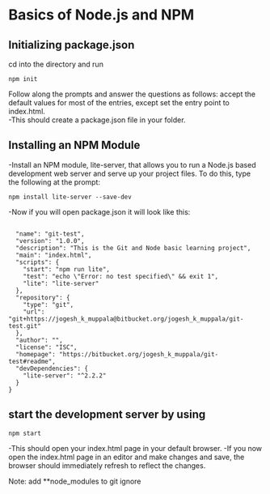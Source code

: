 
# Basics of Node.js and NPM

## Initializing package.json

cd into the directory and run

```
npm init
```
Follow along the prompts and answer the questions as follows: accept the default values for most of the entries, except set the entry point to index.html.
<br>
-This should create a package.json file in your folder.

## Installing an NPM Module

-Install an NPM module, lite-server, that allows you to run a Node.js based development web server and serve up your project files. To do this, type the following at the prompt:

```
npm install lite-server --save-dev
```

-Now if you will open package.json it will look like this:

```

  "name": "git-test",
  "version": "1.0.0",
  "description": "This is the Git and Node basic learning project",
  "main": "index.html",
  "scripts": {
    "start": "npm run lite",
    "test": "echo \"Error: no test specified\" && exit 1",
    "lite": "lite-server"
  },
  "repository": {
    "type": "git",
    "url": "git+https://jogesh_k_muppala@bitbucket.org/jogesh_k_muppala/git-test.git"
  },
  "author": "",
  "license": "ISC",
  "homepage": "https://bitbucket.org/jogesh_k_muppala/git-test#readme",
  "devDependencies": {
    "lite-server": "^2.2.2"
  }
}
```

## start the development server by using

```
npm start
```

-This should open your index.html page in your default browser.
-If you now open the index.html page in an editor and make changes and save, the browser should immediately refresh to reflect the changes.

Note: add **node_modules to git ignore


